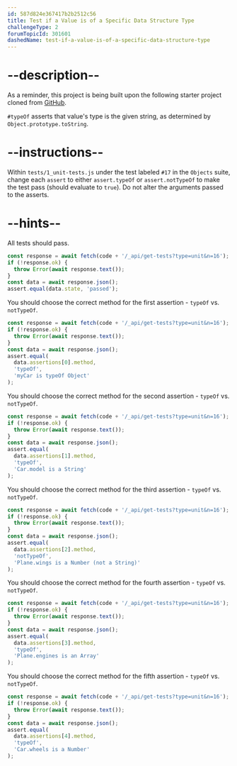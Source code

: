```yaml
---
id: 587d824e367417b2b2512c56
title: Test if a Value is of a Specific Data Structure Type
challengeType: 2
forumTopicId: 301601
dashedName: test-if-a-value-is-of-a-specific-data-structure-type
---
```


# --description--

As a reminder, this project is being built upon the following starter project cloned from <a href="https://github.com/freeCodeCamp/boilerplate-mochachai/" target="_blank" rel="noopener noreferrer nofollow">GitHub</a>.

`#typeOf` asserts that value's type is the given string, as determined by `Object.prototype.toString`.

# --instructions--

Within `tests/1_unit-tests.js` under the test labeled `#17` in the `Objects` suite, change each `assert` to either `assert.typeOf` or `assert.notTypeOf` to make the test pass (should evaluate to `true`). Do not alter the arguments passed to the asserts.

# --hints--

All tests should pass.

```js
const response = await fetch(code + '/_api/get-tests?type=unit&n=16');
if (!response.ok) {
  throw Error(await response.text());
}
const data = await response.json();
assert.equal(data.state, 'passed');
```

You should choose the correct method for the first assertion - `typeOf` vs. `notTypeOf`.

```js
const response = await fetch(code + '/_api/get-tests?type=unit&n=16');
if (!response.ok) {
  throw Error(await response.text());
}
const data = await response.json();
assert.equal(
  data.assertions[0].method,
  'typeOf',
  'myCar is typeOf Object'
);
```

You should choose the correct method for the second assertion - `typeOf` vs. `notTypeOf`.

```js
const response = await fetch(code + '/_api/get-tests?type=unit&n=16');
if (!response.ok) {
  throw Error(await response.text());
}
const data = await response.json();
assert.equal(
  data.assertions[1].method,
  'typeOf',
  'Car.model is a String'
);
```

You should choose the correct method for the third assertion - `typeOf` vs. `notTypeOf`.

```js
const response = await fetch(code + '/_api/get-tests?type=unit&n=16');
if (!response.ok) {
  throw Error(await response.text());
}
const data = await response.json();
assert.equal(
  data.assertions[2].method,
  'notTypeOf',
  'Plane.wings is a Number (not a String)'
);
```

You should choose the correct method for the fourth assertion - `typeOf` vs. `notTypeOf`.

```js
const response = await fetch(code + '/_api/get-tests?type=unit&n=16');
if (!response.ok) {
  throw Error(await response.text());
}
const data = await response.json();
assert.equal(
  data.assertions[3].method,
  'typeOf',
  'Plane.engines is an Array'
);
```

You should choose the correct method for the fifth assertion - `typeOf` vs. `notTypeOf`.

```js
const response = await fetch(code + '/_api/get-tests?type=unit&n=16');
if (!response.ok) {
  throw Error(await response.text());
}
const data = await response.json();
assert.equal(
  data.assertions[4].method,
  'typeOf',
  'Car.wheels is a Number'
);
```

